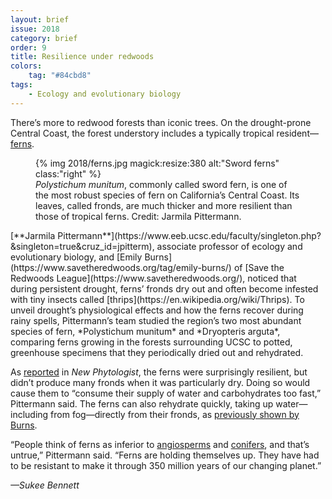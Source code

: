 ```yaml
---
layout: brief
issue: 2018
category: brief
order: 9
title: Resilience under redwoods
colors:
    tag: "#84cbd8"
tags:
    - Ecology and evolutionary biology
---
```

There’s more to redwood forests than iconic trees. On the drought-prone Central Coast, the forest understory includes a typically tropical resident—[ferns](https://en.wikipedia.org/wiki/Fern).
<figure>
{% img 2018/ferns.jpg magick:resize:380 alt:"Sword ferns" class:"right" %}
<figcaption><i>Polystichum munitum</i>, commonly called sword fern, is one of the most robust species of fern on California’s Central Coast. Its leaves, called fronds, are much thicker and more resilient than those of tropical ferns. Credit: Jarmila Pittermann.</figcaption>
</figure>
[**Jarmila Pittermann**](https://www.eeb.ucsc.edu/faculty/singleton.php?&singleton=true&cruz_id=jpitterm), associate professor of ecology and evolutionary biology, and [Emily Burns](https://www.savetheredwoods.org/tag/emily-burns/) of [Save the Redwoods League](https://www.savetheredwoods.org/), noticed that during persistent drought, ferns’ fronds dry out and often become infested with tiny insects called [thrips](https://en.wikipedia.org/wiki/Thrips). To unveil drought’s physiological effects and how the ferns recover during rainy spells, Pittermann’s team studied the region’s two most abundant species of fern, *Polystichum munitum* and *Dryopteris arguta*, comparing ferns growing in the forests surrounding UCSC to potted, greenhouse specimens that they periodically dried out and rehydrated.

As [reported](http://onlinelibrary.wiley.com/doi/10.1111/nph.13770/epdf) in *New Phytologist*, the ferns were surprisingly resilient, but didn’t produce many fronds when it was particularly dry. Doing so would cause them to “consume their supply of water and carbohydrates too fast,” Pittermann said. The ferns can also rehydrate quickly, taking up water—including from fog—directly from their fronds, as [previously shown by Burns](https://www.ncbi.nlm.nih.gov/pmc/articles/PMC2727584/pdf/442_2009_Article_1400.pdf).

“People think of ferns as inferior to [angiosperms](https://en.wikipedia.org/wiki/Flowering_plant) and [conifers](https://en.wikipedia.org/wiki/Pinophyta), and that’s untrue,” Pittermann said. “Ferns are holding themselves up. They have had to be resistant to make it through 350 million years of our changing planet.”

*—Sukee Bennett*
